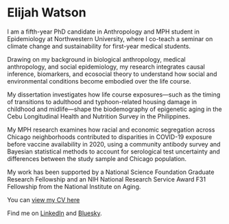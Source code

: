 # Elijah Watson

I am a fifth-year PhD candidate in Anthropology and MPH student in Epidemiology at Northwestern University, where I co-teach a seminar on climate change and sustainability for first-year medical students.

Drawing on my background in biological anthropology, medical anthropology, and social epidemiology, my research integrates causal inference, biomarkers, and ecosocial theory to understand how social and environmental conditions become embodied over the life course.

My dissertation investigates how life course exposures—such as the timing of transitions to adulthood and typhoon-related housing damage in childhood and midlife—shape the biodemography of epigenetic aging in the Cebu Longitudinal Health and Nutrition Survey in the Philippines.

My MPH research examines how racial and economic segregation across Chicago neighborhoods contributed to disparities in COVID-19 exposure before vaccine availability in 2020, using a community antibody survey and Bayesian statistical methods to account for serological test uncertainty and differences between the study sample and Chicago population.

My work has been supported by a National Science Foundation Graduate Research Fellowship and an NIH National Research Service Award F31 Fellowship from the National Institute on Aging.

You can [view my CV here](assets/CV_ElijahWatson.pdf)

Find me on [LinkedIn](http://www.linkedin.com/in/elijahjiles) and [Bluesky](https://bsky.app/profile/elijahjwatson.bsky.social).
